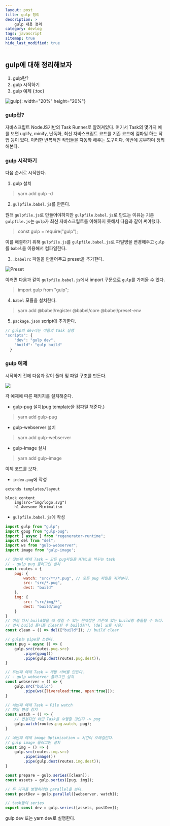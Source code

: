 ```yaml
---
layout: post
title: gulp 정리
description: >
    gulp 내용 정리
category: devlog
tags: javascript
sitemap: true
hide_last_modified: true
---
```


## gulp에 대해 정리해보자

1. gulp란?
2. gulp 시작하기
3. gulp 예제
{:toc}

![gulp](https://user-images.githubusercontent.com/82817883/143866412-730de8a9-035f-4ce6-a101-1be6c912afdb.png){: width="20%" height="20%"}


### gulp란?

자바스크립트 NodeJS기반의 Task Runner로 알려져있다. 여기서
Task의 몇가지 예를 보면 uglify, minify, 난독화, 최신 자바스크립트 코드를 기존 코드에 컴파일 하는 작업 등이 있다. 이러한 반복적인 작업들을 자동화 해주는 도구이다. 이번에 공부하며 정리해본다.

### gulp 시작하기

다음 순서로 시작한다.

1. gulp 설치

> yarn add gulp -d


2. `gulpfile.babel.js`를 만든다.

원래 `gulpfile.js`로 만들어야하지만 `gulpfile.babel.js`로 만드는 이유는 기존 `gulpfile.js`는 `gulp`가 최신 자바스크립트를 이해하지 못해서 다음과 같이 써야했다.

> const gulp = require("gulp");

이를 해결하기 위해 `gulpfile.js`를 `gulpfile.babel.js`로 파일명을 변경해주고 `gulp`를 `babel`을 이용해서 컴파일한다.


3. `.babelrc` 파일을 만들어주고 preset을 추가한다.

![Preset](https://user-images.githubusercontent.com/82817883/144704744-c3885476-ac7d-441d-85dd-db3475387c68.png)

이러면 다음과 같이 `gulpfile.babel.js`에서 import 구문으로 `gulp`를 가져올 수 있다.

> import gulp from "gulp";


4. `babel` 모듈을 설치한다.

> yarn add @babel/register @babel/core @babel/preset-env


5. `package.json` script에 추가한다.

```js
// gulp의 dev라는 이름의 task 실행
"scripts": {
    "dev": "gulp dev",
    "build": "gulp build"
  }
```

### gulp 예제

시작하기 전에 다음과 같이 폴더 및 파일 구조를 만든다.

![](https://user-images.githubusercontent.com/82817883/144709082-74ade787-fd41-4400-880a-351255d6bda3.PNG)


각 예제에 따른 패키지를 설치해준다.

- gulp-pug 설치(pug template을 컴파일 해준다.)
> yarn add gulp-pug

- gulp-webserver 설치
> yarn add gulp-webserver

- gulp-image 설치
> yarn add gulp-image


이제 코드를 보자.

- `index.pug`에 작성

```pug
extends templates/layout

block content
    img(src="img/logo.svg")
    h1 Awesome Minimalism
```

- `gulpfile.babel.js`에 작성

```js
import gulp from "gulp";
import gpug from "gulp-pug";
import { async } from "regenerator-runtime";
import del from "del";
import ws from "gulp-webserver";
import image from 'gulp-image';

// 첫번째 예제 Task = 모든 pug파일을 HTML로 바꾸는 task
// - gulp pug 플러그인 설치
const routes = {
    pug: {
        watch: "src/**/*.pug", // 모든 pug 파일을 지켜본다.
        src: "src/*.pug",
        dest: "build" 
    },
    img: {
        src: "src/img/*",
        dest: "build/img"
    }
}
// 이걸 다시 build했을 때 생길 수 있는 문제점은 기존에 있는 build랑 충돌될 수 있다.
// 먼저 build 폴더를 clear한 후 build한다. (del 모듈 사용)
const clean = () => del(["build"]); // build clear

// gulp는 pipe랑 쓰인다.
const pug = async () => {
    gulp.src(routes.pug.src)
        .pipe(gpug())
        .pipe(gulp.dest(routes.pug.dest));
}

// 두번째 예제 Task = 개발 서버를 만든다.
// - gulp webserver 플러그인 설치 
const webserver = () => {
    gulp.src("build")
        .pipe(ws({livereload:true, open:true}));
}

// 세번째 예제 Task = File watch
// 파일 변경 감지
const watch = () => {
    // 변경되면 어떤 Task를 수행할 것인지 -> pug
    gulp.watch(routes.pug.watch, pug);
}

// 네번째 예제 image Optimization = 시간이 오래걸린다. 
// gulp image 플러그인 설치 
const img = () => {
    gulp.src(routes.img.src)
        .pipe(image())
        .pipe(gulp.dest(routes.img.dest));
}

const prepare = gulp.series([clean]);
const assets = gulp.series([pug, img]);

// 두 가지를 병행하려면 parallel을 쓴다.
const postDev = gulp.parallel([webserver, watch]);

// task들의 series
export const dev = gulp.series([assets, postDev]);
```

gulp dev 또는 yarn dev로 실행한다.

